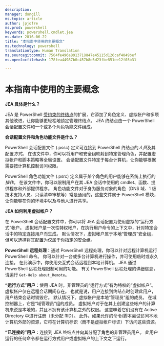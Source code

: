 ```yaml
---
description: 
manager: dongill
ms.topic: article
author: jpjofre
ms.prod: powershell
keywords: powershell,cmdlet,jea
ms.date: 2016-06-22
title: "本指南中使用的主要概念"
ms.technology: powershell
translationtype: Human Translation
ms.sourcegitcommit: 7504fe496a8913718847e45115d126caf4049bef
ms.openlocfilehash: 178fea44987b0c457b8e5d23fbe851ee12f03b31

---
```


# 本指南中使用的主要概念
**JEA 具体是什么？**

JEA 是 PowerShell [受约束的终结点](http://blogs.technet.com/b/heyscriptingguy/archive/2014/03/31/introduction-to-powershell-endpoints.aspx)的扩展，它添加了角色定义、虚拟帐户和多项其他改进，让你能够更轻松地锁定管理终结点。
JEA 终结点由一个 PowerShell 会话配置文件和一个或多个角色功能文件组成。

**会话配置文件和角色功能文件是什么？**

PowerShell 会话配置文件 (.pssc) 定义可连接到 PowerShell 终结点的*人员*及其配置*方式*。
在该文件中，你可以将用户和安全组映射到特定管理角色，并配置虚拟帐户和脚本策略等全局设置。
会话配置文件特定于每台计算机，让你能够根据需要按计算机控制访问权限。

PowerShell 角色功能文件 (.psrc) 定义属于某个角色的用户能够在系统上执行的*操作*。
在该文件中，你可以限制用户在其 JEA 会话中使用的 cmdlet、函数、提供程序和外部提供程序。
角色功能文件对于身为服务对象的角色（DNS 域、1 级技术支持人员、只读清单审核等）常是通用的，这些文件属于 PowerShell 模块，让你能够在你的环境中以及与他人进行共享。

**JEA 如何利用虚拟帐户？**

在 PowerShell 会话配置文件中，你可以将 JEA 会话配置为使用虚拟的“运行方式”帐户。
虚拟帐户是一次性特权帐户，在执行用户命令的上下文中，针对特定会话中的特定连接用户而生成。
默认情况下，虚拟帐户属于本地“管理员”安全组，但可以选择将其配置为仅属于你指定的安全组。

**PowerShell 远程处理**：通过 PowerShell 远程处理，你可以针对远程计算机运行 PowerShell 命令。
你可以针对一台或多台计算机进行操作，并可使用临时或永久连接。
在此演示中，你使用交互式会话远程到本地计算机。
JEA 通过 PowerShell 远程处理限制可用的功能。
有关 PowerShell 远程处理的详细信息，请运行 `Get-Help about_Remote`。

**“运行方式”用户**：使用 JEA 时，非管理员的“运行方式”有为特权的“虚拟帐户”。
虚拟帐户仅在远程会话期间存在。
也就是说，用户连接到终结点时创建此用户，用户结束会话时销毁它。
默认情况下，虚拟帐户是本地“管理员”组的成员。
在域控制器上，它是“域管理员”组的成员。
虚拟帐户对于在其上创建这些帐户的计算机来说是本地的，并且不拥有该计算机之外的权限。
这意味着它们没有在 Active Directory 中进行注册（未分配 RID）。
此外，如果允许的命令/脚本尝试访问本地计算机外部的资源，它将在计算机标识（而不是虚拟帐户标识）下访问这些资源。

**“已连接的”用户**：连接到 JEA 终结点并向其分配了角色的非管理员用户。
此用户运行的任何命令都在运行方式用户或虚拟帐户的上下文之下运行。




<!--HONumber=Aug16_HO3-->


